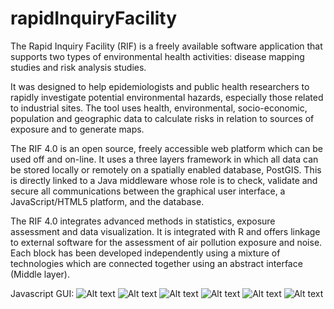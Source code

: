 rapidInquiryFacility
====================

The Rapid Inquiry Facility (RIF) is a freely available software application that supports two types of environmental health activities: disease mapping studies and risk analysis studies.

It was designed to help epidemiologists and public health researchers to rapidly investigate potential environmental hazards, especially those related to industrial sites. The tool uses health, environmental, socio-economic, population and geographic data to calculate risks in relation to sources of exposure and to generate maps.

The RIF 4.0 is an open source, freely accessible web platform which can be used off and on-line. It uses a three layers framework in which all data can be stored locally or remotely on a spatially enabled database, PostGIS. This is  directly linked to a Java middleware whose  role is to check, validate and secure all communications between the graphical user interface, a JavaScript/HTML5 platform, and the database. 
  
The RIF 4.0 integrates advanced methods in statistics, exposure assessment and data visualization. It is integrated with R and offers  linkage to external software for the assessment  of air pollution exposure and noise. Each block has been developed independently using a mixture of technologies which are connected together using an abstract interface (Middle layer).


Javascript GUI:
![Alt text](rifWebPlatform/web/docs/screenshots/images/dm5.png?raw=true "RIF 4.0")
![Alt text](docs/screenshots/images/logIn.png?raw=true "RIF 4.0")
![Alt text](rifWebPlatform/web/docs/screenshots/images/dm1.png?raw=true "RIF 4.0")
![Alt text](rifWebPlatform/web/docs/screenshots/images/dm2.png?raw=true "RIF 4.0")
![Alt text](rifWebPlatform/web/docs/screenshots/images/dm3.png?raw=true "RIF 4.0")
![Alt text](rifWebPlatform/web/docs/screenshots/images/manager1.png?raw=true "RIF 4.0")
